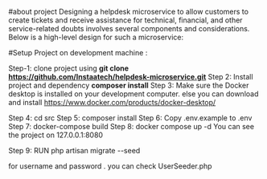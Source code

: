 #about project 
Designing a helpdesk microservice to allow customers to create tickets and receive assistance for technical, financial, and other service-related doubts involves several components and considerations. Below is a high-level design for such a microservice:

#Setup Project on development machine : 

Step-1: clone project using **git clone https://github.com/Instaatech/helpdesk-microservice.git**
Step 2: Install project and dependency **composer install**
Step 3: Make sure the Docker desktop is installed on your development computer. else you can download and install https://www.docker.com/products/docker-desktop/

Step 4: cd src
Step 5: composer install
Step 6: Copy .env.example to .env
Step 7: docker-compose build
Step 8: docker compose up -d
You can see the project on 127.0.0.1:8080

Step 9: RUN php artisan migrate --seed 

for username and password . you can check UserSeeder.php 

